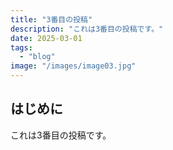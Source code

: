 ```yaml
---
title: "3番目の投稿"
description: "これは3番目の投稿です。"
date: 2025-03-01
tags: 
  - "blog"
image: "/images/image03.jpg"
---
```


## はじめに

これは3番目の投稿です。
